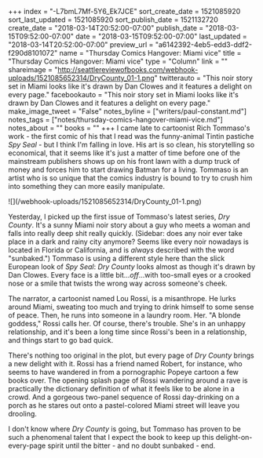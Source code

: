 +++
index = "-L7bmL7Mf-5Y6_Ek7JCE"
sort_create_date = 1521085920
sort_last_updated = 1521085920
sort_publish_date = 1521132720
create_date = "2018-03-14T20:52:00-07:00"
publish_date = "2018-03-15T09:52:00-07:00"
date = "2018-03-15T09:52:00-07:00"
last_updated = "2018-03-14T20:52:00-07:00"
preview_url = "a6142392-4eb5-edd3-ddf2-f290d8101072"
name = "Thursday Comics Hangover: Miami vice"
title = "Thursday Comics Hangover: Miami vice"
type = "Column"
link = ""
shareimage = "http://seattlereviewofbooks.com/webhook-uploads/1521085652314/DryCounty_01-1.png"
twitterauto = "This noir story set in Miami looks like it's drawn by Dan Clowes and it features a delight on every page."
facebookauto = "This noir story set in Miami looks like it's drawn by Dan Clowes and it features a delight on every page."
make_image_tweet = "False"
notes_byline = ["writers/paul-constant.md"]
notes_tags = ["notes/thursday-comics-hangover-miami-vice.md"]
notes_about = ""
books = ""
+++
I came late to cartoonist Rich Tommaso's work - the first comic of his that I read was the funny-animal Tintin pastiche *Spy Seal* - but I think I'm falling in love. His art is so clean, his storytelling so economical, that it seems like it's just a matter of time before one of the mainstream publishers shows up on his front lawn with a dump truck of money and forces him to start drawing Batman for a living. Tommaso is an artist who is so unique that the comics industry is bound to try to crush him into something they can more easily manipulate.

<p class="image-left">![](/webhook-uploads/1521085652314/DryCounty_01-1.png)</p>

Yesterday, I picked up the first issue of Tommaso's latest series, *Dry County*. It's a sunny Miami noir story about a guy who meets a woman and falls into really deep shit really quickly. (Sidebar: does any noir ever take place in a dark and rainy city anymore? Seems like every noir nowadays is located in Florida or California, and is *always* described with the word "sunbaked.") Tommaso is using a different style here than the slick European look of *Spy Seal*: *Dry County* looks almost as though it's drawn by Dan Clowes. Every face is a little bit…*off*…with too-small eyes or a crooked nose or a smile that twists the wrong way across someone's cheek.

The narrator, a cartoonist named Lou Rossi, is a misanthrope. He lurks around Miami, sweating too much and trying to drink himself to some sense of peace. Then, he runs into someone in a laundry room. Her. "A blonde goddess," Rossi calls her. Of course, there's trouble. She's in an unhappy relationship, and it's been a long time since Rossi's been in a relationship, and things start to go bad quick.

There's nothing too original in the plot, but every page of *Dry County* brings a new delight with it. Rossi has a friend named Robert, for instance, who seems to have wandered in from a pornographic Popeye cartoon a few books over. The opening splash page of Rossi wandering around a rave is practically the dictionary definition of what it feels like to be alone in a crowd.  And a gorgeous two-panel sequence of Rossi day-drinking on a porch as he stares out onto a pastel-colored Miami street will leave you drooling.

I don't know where *Dry County* is going, but Tommaso has proven to be such a phenomenal talent that I expect the book to keep up this delight-on-every-page spirit until the bitter - and no doubt sunbaked - end.
